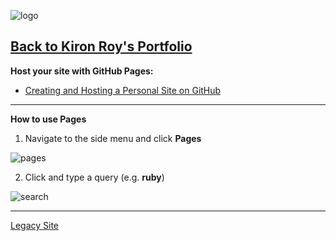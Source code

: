 
![logo](https://kironroy.github.io/logo_wiki2.svg)

## [Back to Kiron Roy's Portfolio](https://kironroy.github.io/)

**Host your site with GitHub Pages:**

* [Creating and Hosting a Personal Site on GitHub](http://jmcglone.com/guides/github-pages/)
***

**How to use Pages**
1. Navigate to the side menu and click **Pages**

![pages](https://kironroy.github.io/pages.svg)

2. Click and type a query (e.g. **ruby**)

![search](https://kironroy.github.io/search.svg)


***

[Legacy Site](https://kironroy.github.io/github)
